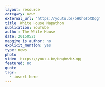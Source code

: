 ```yaml
---
layout: resource
category: news
external_url: 'https://youtu.be/bHQh68bXDqg'
title: White House Mapathon
publication: YouTube
author: The White House
date: 20150521
mapgive_is_author: no
explicit_mention: yes
type: news
photo: 
video: https://youtu.be/bHQh68bXDqg
featured: no
quote:
tags:
  - insert here
---
```


